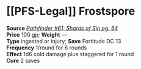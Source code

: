 # [[PFS-Legal]] Frostspore

**Source** [_Pathfinder #61: Shards of Sin pg. 64_](http://paizo.com/products/btpy8rcj?Pathfinder-Adventure-Path-61-Shards-of-Sin)  
**Price** 100 gp; **Weight** —  
**Type** ingested or injury; **Save** Fortitude DC 13  
**Frequency** 1/round for 6 rounds  
**Effect** 1d6 cold damage plus staggered for 1 round  
**Cure** 2 saves